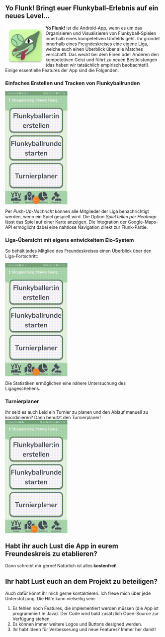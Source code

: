 ## Yo Flunk! Bringt euer Flunkyball-Erlebnis auf ein neues Level...

<img src="docs/assets/img/logo.png" align="left" width="130px"/>

**Yo Flunk!** ist die Android-App, wenn es um das Organisieren und Visualisieren von Flunkyball-Spielen innerhalb eines kompetetiven Umfelds geht. 
Ihr gründet innerhalb eines Freundeskreises eine eigene Liga, welche euch einen Überblick über alle Matches verschafft. Das weckt bei dem Einen oder Anderen den kompetetiven Geist und führt zu neuen Bestleistungen (das haben wir tatsächlich empirisch beobachtet!). Einige essentielle Features der App sind die Folgenden:
<br clear="left"/>


### Einfaches Erstellen und Tracken von Flunkyballrunden
<img src="docs/assets/gifs/track_game.gif" align="center" width="200px"/>

Per _Push-Up-Nachricht_ können alle Mitglieder der Liga benachrichtigt werden, wenn ein Spiel gespielt wird. Die Option _Spiel teilen per Heatmap_ lässt das Spiel auf einer Karte anzeigen. Die Integration der Google-Maps-API ermöglicht dabei eine nahtlose Navigation direkt zur Flunk-Partie.


### Liga-Übersicht mit eigens entwickeltem Elo-System 
So behält jedes Mitglied des Freundeskreises einen Überblick über den Liga-Fortschritt:

<img src="docs/assets/gifs/stats.gif" align="center" width="200px"/>

Die Statistiken ermöglichen eine nähere Untersuchung des Ligageschehens.

### Turnierplaner 
Ihr seid es auch Leid ein Turnier zu planen und den Ablauf manuell zu koordinieren? Dann benutzt den Turnierplaner!
<img src="docs/assets/gifs/tournament.gif" align="center" width="200px"/>


## Habt ihr auch Lust die App in eurem Freundeskreis zu etablieren?
Dann schreibt mir gerne! Natürlich ist alles **kostenfrei**!

## Ihr habt Lust euch an dem Projekt zu beteiligen?
Auch dafür könnt ihr mich gerne kontaktieren. Ich freue mich über jede Unterstützung.
Die Hilfe kann vielseitig sein:
1. Es fehlen noch Features, die implementiert werden müssen (die App ist programmiert in Java). Der Code wird bald zusätzlich Open-Source zur Verfügung stehen. 
2. Es können immer weitere Logos und Buttons designed werden. 
3. Ihr habt Ideen für Verbesserung und neue Features? Immer her damit!
